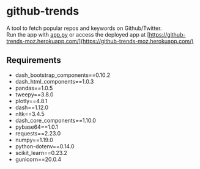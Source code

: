 # github-trends
A tool to fetch popular repos and keywords on Github/Twitter.  
Run the app with [app.py](app.py) or access the deployed app at [https://github-trends-moz.herokuapp.com/](https://github-trends-moz.herokuapp.com/)

## Requirements
* dash_bootstrap_components==0.10.2
* dash_html_components==1.0.3
* pandas==1.0.5
* tweepy==3.8.0
* plotly==4.8.1
* dash==1.12.0
* nltk==3.4.5
* dash_core_components==1.10.0
* pybase64==1.0.1
* requests==2.23.0
* numpy==1.19.0
* python-dotenv==0.14.0
* scikit_learn==0.23.2
* gunicorn==20.0.4
